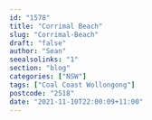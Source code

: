```yaml
---
id: "1578"
title: "Corrimal Beach"
slug: "Corrimal-Beach"
draft: "false"
author: "Sean"
seealsolinks: "1"
section: "blog"
categories: ["NSW"]
tags: ["Coal Coast Wollongong"]
postcode: "2518"
date: "2021-11-10T22:00:09+11:00"
---
```

